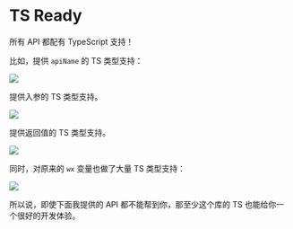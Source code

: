 # TS Ready

所有 API 都配有 TypeScript 支持！

比如，提供 `apiName` 的 TS 类型支持：

![](https://p6-juejin.byteimg.com/tos-cn-i-k3u1fbpfcp/7b5b3c79faed433780bbf69d20c4cf25~tplv-k3u1fbpfcp-watermark.image?)

提供入参的 TS 类型支持。

![](https://p9-juejin.byteimg.com/tos-cn-i-k3u1fbpfcp/f333fa09c400408d9073639538d503f7~tplv-k3u1fbpfcp-watermark.image?)

提供返回值的 TS 类型支持。

![](https://p6-juejin.byteimg.com/tos-cn-i-k3u1fbpfcp/432803517e654857b9166ba49dfda5df~tplv-k3u1fbpfcp-watermark.image?)

同时，对原来的 `wx` 变量也做了大量 TS 类型支持：

![](https://p3-juejin.byteimg.com/tos-cn-i-k3u1fbpfcp/f53027daf2134d828c01bd9c6d804267~tplv-k3u1fbpfcp-watermark.image?)

所以说，即使下面我提供的 API 都不能帮到你，那至少这个库的 TS 也能给你一个很好的开发体验。

